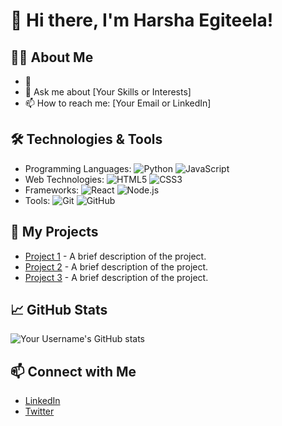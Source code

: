 # 👋 Hi there, I'm Harsha Egiteela!

## 👩‍💻 About Me
- 🌱 
- 💬 Ask me about [Your Skills or Interests]
- 📫 How to reach me: [Your Email or LinkedIn]

## 🛠️ Technologies & Tools
- Programming Languages: ![Python](https://img.shields.io/badge/-Python-3776AB?style=flat-square&logo=python&logoColor=white) ![JavaScript](https://img.shields.io/badge/-JavaScript-F7DF1E?style=flat-square&logo=javascript&logoColor=black)
- Web Technologies: ![HTML5](https://img.shields.io/badge/-HTML5-E34F26?style=flat-square&logo=html5&logoColor=white) ![CSS3](https://img.shields.io/badge/-CSS3-1572B6?style=flat-square&logo=css3&logoColor=white)
- Frameworks: ![React](https://img.shields.io/badge/-React-61DAFB?style=flat-square&logo=react&logoColor=black) ![Node.js](https://img.shields.io/badge/-Node.js-339933?style=flat-square&logo=node.js&logoColor=white)
- Tools: ![Git](https://img.shields.io/badge/-Git-F05032?style=flat-square&logo=git&logoColor=white) ![GitHub](https://img.shields.io/badge/-GitHub-181717?style=flat-square&logo=github&logoColor=white)

## 🚀 My Projects
- [Project 1](https://github.com/yourusername/project1) - A brief description of the project.
- [Project 2](https://github.com/yourusername/project2) - A brief description of the project.
- [Project 3](https://github.com/yourusername/project3) - A brief description of the project.

## 📈 GitHub Stats
![Your Username's GitHub stats](https://github-readme-stats.vercel.app/api?username=yourusername&show_icons=true&theme=radical)

## 📫 Connect with Me
- [LinkedIn](https://www.linkedin.com/in/yourprofile)
- [Twitter](https://twitter.com/yourprofile)
